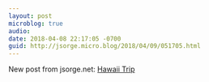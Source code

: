 ```yaml
---
layout: post
microblog: true
audio: 
date: 2018-04-08 22:17:05 -0700
guid: http://jsorge.micro.blog/2018/04/09/051705.html
---
```

New post from jsorge.net: [Hawaii Trip](http://jsorge.net/2018/04/08/hawaii-trip/)
